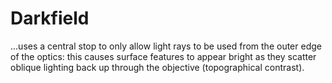 # Darkfield

...uses a central stop to only allow light rays to be used from the outer edge of the optics: this causes surface features to appear bright as they scatter oblique lighting back up through the objective (topographical contrast).